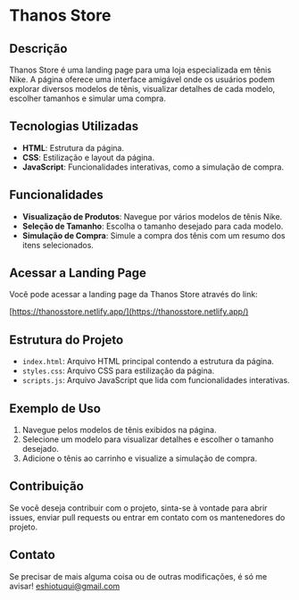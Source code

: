 # Thanos Store

## Descrição

Thanos Store é uma landing page para uma loja especializada em tênis Nike. A página oferece uma interface amigável onde os usuários podem explorar diversos modelos de tênis, visualizar detalhes de cada modelo, escolher tamanhos e simular uma compra.

## Tecnologias Utilizadas

- **HTML**: Estrutura da página.
- **CSS**: Estilização e layout da página.
- **JavaScript**: Funcionalidades interativas, como a simulação de compra.

## Funcionalidades

- **Visualização de Produtos**: Navegue por vários modelos de tênis Nike.
- **Seleção de Tamanho**: Escolha o tamanho desejado para cada modelo.
- **Simulação de Compra**: Simule a compra dos tênis com um resumo dos itens selecionados.

## Acessar a Landing Page

Você pode acessar a landing page da Thanos Store através do link:

[https://thanosstore.netlify.app/](https://thanosstore.netlify.app/)

## Estrutura do Projeto

- `index.html`: Arquivo HTML principal contendo a estrutura da página.
- `styles.css`: Arquivo CSS para estilização da página.
- `scripts.js`: Arquivo JavaScript que lida com funcionalidades interativas.

## Exemplo de Uso

1. Navegue pelos modelos de tênis exibidos na página.
2. Selecione um modelo para visualizar detalhes e escolher o tamanho desejado.
3. Adicione o tênis ao carrinho e visualize a simulação de compra.

## Contribuição
Se você deseja contribuir com o projeto, sinta-se à vontade para abrir issues, enviar pull requests ou entrar em contato com os mantenedores do projeto.

## Contato 
Se precisar de mais alguma coisa ou de outras modificações, é só me avisar! eshiotuqui@gmail.com

